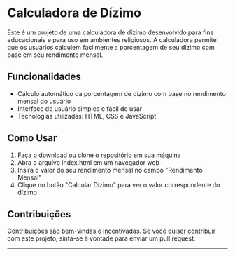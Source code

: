 # Calculadora de Dízimo

Este é um projeto de uma calculadora de dízimo 
desenvolvido para fins educacionais e para uso em ambientes religiosos.
A calculadora permite que os usuários calculem facilmente a porcentagem de seu dízimo com base em seu rendimento mensal.


## Funcionalidades

* Cálculo automático da porcentagem de dízimo com base no rendimento mensal do usuário
* Interface de usuário simples e fácil de usar
* Tecnologias utilizadas: HTML, CSS e JavaScript


## Como Usar

1. Faça o download ou clone o repositório em sua máquina
2. Abra o arquivo index.html em um navegador web
3. Insira o valor do seu rendimento mensal no campo "Rendimento Mensal"
4. Clique no botão "Calcular Dízimo" para ver o valor correspondente do dízimo



## Contribuições

Contribuições são bem-vindas e incentivadas. 
Se você quiser contribuir com este projeto, sinta-se à vontade para enviar um pull request.

---
